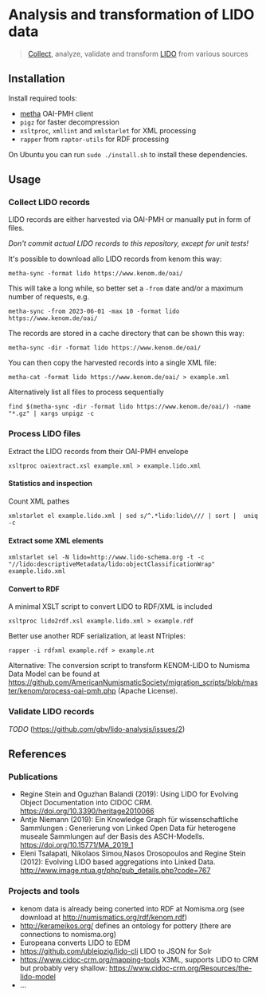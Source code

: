 # Analysis and transformation of LIDO data

> [Collect](#collect-lido-records), analyze, validate and transform [LIDO](https://format.gbv.de/lido) from various sources

## Installation

Install required tools:

- [metha](https://github.com/miku/metha) OAI-PMH client
- `pigz` for faster decompression
- `xsltproc`, `xmllint` and `xmlstarlet` for XML processing
- `rapper` from `raptor-utils` for RDF processing

On Ubuntu you can run `sudo ./install.sh` to install these dependencies.

## Usage

### Collect LIDO records

LIDO records are either harvested via OAI-PMH or manually put in form of files. 

*Don't commit actual LIDO records to this repository, except for unit tests!*

It's possible to download allo LIDO records from kenom this way:

    metha-sync -format lido https://www.kenom.de/oai/

This will take a long while, so better set a `-from` date and/or a maximum number of requests, e.g.

    metha-sync -from 2023-06-01 -max 10 -format lido https://www.kenom.de/oai/

The records are stored in a cache directory that can be shown this way:

    metha-sync -dir -format lido https://www.kenom.de/oai/

You can then copy the harvested records into a single XML file:

    metha-cat -format lido https://www.kenom.de/oai/ > example.xml

Alternatively list all files to process sequentially

    find $(metha-sync -dir -format lido https://www.kenom.de/oai/) -name "*.gz" | xargs unpigz -c

### Process LIDO files

Extract the LIDO records from their OAI-PMH envelope

    xsltproc oaiextract.xsl example.xml > example.lido.xml

#### Statistics and inspection
    
Count XML pathes

    xmlstarlet el example.lido.xml | sed s/^.*lido:lido\/// | sort |  uniq -c
    
#### Extract some XML elements

    xmlstarlet sel -N lido=http://www.lido-schema.org -t -c "//lido:descriptiveMetadata/lido:objectClassificationWrap" example.lido.xml 

#### Convert to RDF

A minimal XSLT script to convert LIDO to RDF/XML is included

    xsltproc lido2rdf.xsl example.lido.xml > example.rdf

Better use another RDF serialization, at least NTriples:

    rapper -i rdfxml example.rdf > example.nt

Alternative: The conversion script to transform KENOM-LIDO to Numisma Data Model can be found at <https://github.com/AmericanNumismaticSociety/migration_scripts/blob/master/kenom/process-oai-pmh.php> (Apache License).

### Validate LIDO records

*TODO* (<https://github.com/gbv/lido-analysis/issues/2>)

## References

### Publications

- Regine Stein and Oguzhan Balandi (2019): Using LIDO for Evolving Object Documentation into CIDOC CRM. <https://doi.org/10.3390/heritage2010066> 
- Antje Niemann (2019): Ein Knowledge Graph für wissenschaftliche Sammlungen : Generierung von Linked Open Data für heterogene museale Sammlungen auf der Basis des ASCH-Modells. <https://doi.org/10.15771/MA_2019_1> 
- Eleni Tsalapati, Nikolaos Simou,Nasos Drosopoulos and Regine Stein (2012): Evolving LIDO based aggregations into Linked Data. <http://www.image.ntua.gr/php/pub_details.php?code=767>

### Projects and tools

- kenom data is already being conerted into RDF at Nomisma.org (see download at <http://numismatics.org/rdf/kenom.rdf>)
- http://kerameikos.org/ defines an ontology for pottery (there are connections to nomisma.org)
- Europeana converts LIDO to EDM
- <https://github.com/ubleipzig/lido-cli> LIDO to JSON for Solr
- <https://www.cidoc-crm.org/mapping-tools> X3ML, supports LIDO to CRM but probably very shallow: <https://www.cidoc-crm.org/Resources/the-lido-model> 
- ...
